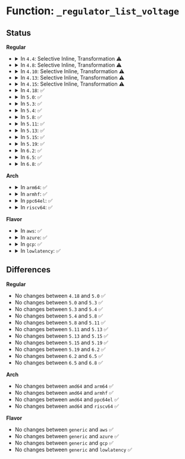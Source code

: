 # Function: <code>_regulator_list_voltage</code>

## Status
<b>Regular</b>
<ul>
<li>
<details>
<summary>In <code>4.4</code>: Selective Inline, Transformation ⚠️</summary>

**Collision:** Unique Static

**Inline:** Selective

**Transformation:** True

**Instances:**

```
In drivers/regulator/core.c (ffffffff814db210)
Location: drivers/regulator/core.c:2406
Inline: True
Direct callers:
  - drivers/regulator/core.c:regulator_set_voltage_time
  - drivers/regulator/core.c:regulator_set_voltage_unlocked
```
**Symbols:**

```
ffffffff814db210-ffffffff814db2e5: _regulator_list_voltage.isra.17 (STB_LOCAL)
```
</details>
</li>
<li>
<details>
<summary>In <code>4.8</code>: Selective Inline, Transformation ⚠️</summary>

**Collision:** Unique Static

**Inline:** Selective

**Transformation:** True

**Instances:**

```
In drivers/regulator/core.c (ffffffff8152bb00)
Location: drivers/regulator/core.c:2450
Inline: True
Direct callers:
  - drivers/regulator/core.c:regulator_set_voltage_time
  - drivers/regulator/core.c:regulator_set_voltage_unlocked
```
**Symbols:**

```
ffffffff8152bb00-ffffffff8152bbc9: _regulator_list_voltage.isra.20 (STB_LOCAL)
```
</details>
</li>
<li>
<details>
<summary>In <code>4.10</code>: Selective Inline, Transformation ⚠️</summary>

**Collision:** Unique Static

**Inline:** Selective

**Transformation:** True

**Instances:**

```
In drivers/regulator/core.c (ffffffff81558100)
Location: drivers/regulator/core.c:2451
Inline: True
Direct callers:
  - drivers/regulator/core.c:regulator_set_voltage_time
  - drivers/regulator/core.c:regulator_set_voltage_unlocked
```
**Symbols:**

```
ffffffff81558100-ffffffff815581c9: _regulator_list_voltage.isra.22 (STB_LOCAL)
```
</details>
</li>
<li>
<details>
<summary>In <code>4.13</code>: Selective Inline, Transformation ⚠️</summary>

**Collision:** Unique Static

**Inline:** Selective

**Transformation:** True

**Instances:**

```
In drivers/regulator/core.c (ffffffff8156c790)
Location: drivers/regulator/core.c:2463
Inline: True
Direct callers:
  - drivers/regulator/core.c:regulator_set_voltage_time
  - drivers/regulator/core.c:regulator_set_voltage_unlocked
```
**Symbols:**

```
ffffffff8156c790-ffffffff8156c860: _regulator_list_voltage.isra.20 (STB_LOCAL)
```
</details>
</li>
<li>
<details>
<summary>In <code>4.15</code>: Selective Inline, Transformation ⚠️</summary>

**Collision:** Unique Static

**Inline:** Selective

**Transformation:** True

**Instances:**

```
In drivers/regulator/core.c (ffffffff815d09f0)
Location: drivers/regulator/core.c:2471
Inline: True
Direct callers:
  - drivers/regulator/core.c:regulator_set_voltage_time
  - drivers/regulator/core.c:regulator_set_voltage_unlocked
```
**Symbols:**

```
ffffffff815d09f0-ffffffff815d0ac8: _regulator_list_voltage.isra.20 (STB_LOCAL)
```
</details>
</li>
<li>
<details>
<summary>In <code>4.18</code>: ✅</summary>

```c
int _regulator_list_voltage(struct regulator_dev *rdev, unsigned int selector, int lock);
```

**Collision:** Unique Static

**Inline:** No

**Transformation:** False

**Instances:**

```
In drivers/regulator/core.c (ffffffff81607c50)
Location: drivers/regulator/core.c:2528
Inline: False
Direct callers:
  - drivers/regulator/core.c:regulator_set_voltage_time
  - drivers/regulator/core.c:regulator_set_voltage_unlocked
  - drivers/regulator/core.c:_regulator_list_voltage
```
**Symbols:**

```
ffffffff81607c50-ffffffff81607d45: _regulator_list_voltage (STB_LOCAL)
```
</details>
</li>
<li>
<details>
<summary>In <code>5.0</code>: ✅</summary>

```c
int _regulator_list_voltage(struct regulator_dev *rdev, unsigned int selector, int lock);
```

**Collision:** Unique Static

**Inline:** No

**Transformation:** False

**Instances:**

```
In drivers/regulator/core.c (ffffffff81625ea0)
Location: drivers/regulator/core.c:2851
Inline: False
Direct callers:
  - drivers/regulator/core.c:regulator_set_voltage_time
  - drivers/regulator/core.c:regulator_balance_voltage
  - drivers/regulator/core.c:_regulator_list_voltage
```
**Symbols:**

```
ffffffff81625ea0-ffffffff81626007: _regulator_list_voltage (STB_LOCAL)
```
</details>
</li>
<li>
<details>
<summary>In <code>5.3</code>: ✅</summary>

```c
int _regulator_list_voltage(struct regulator_dev *rdev, unsigned int selector, int lock);
```

**Collision:** Unique Static

**Inline:** No

**Transformation:** False

**Instances:**

```
In drivers/regulator/core.c (ffffffff816584f0)
Location: drivers/regulator/core.c:2806
Inline: False
Direct callers:
  - drivers/regulator/core.c:regulator_set_voltage_time
  - drivers/regulator/core.c:regulator_set_voltage_rdev
  - drivers/regulator/core.c:_regulator_list_voltage
```
**Symbols:**

```
ffffffff816584f0-ffffffff81658661: _regulator_list_voltage (STB_LOCAL)
```
</details>
</li>
<li>
<details>
<summary>In <code>5.4</code>: ✅</summary>

```c
int _regulator_list_voltage(struct regulator_dev *rdev, unsigned int selector, int lock);
```

**Collision:** Unique Static

**Inline:** No

**Transformation:** False

**Instances:**

```
In drivers/regulator/core.c (ffffffff8167c410)
Location: drivers/regulator/core.c:2814
Inline: False
Direct callers:
  - drivers/regulator/core.c:regulator_set_voltage_time
  - drivers/regulator/core.c:regulator_set_voltage_rdev
  - drivers/regulator/core.c:_regulator_list_voltage
```
**Symbols:**

```
ffffffff8167c410-ffffffff8167c581: _regulator_list_voltage (STB_LOCAL)
```
</details>
</li>
<li>
<details>
<summary>In <code>5.8</code>: ✅</summary>

```c
int _regulator_list_voltage(struct regulator_dev *rdev, unsigned int selector, int lock);
```

**Collision:** Unique Static

**Inline:** No

**Transformation:** False

**Instances:**

```
In drivers/regulator/core.c (ffffffff8172a5c0)
Location: drivers/regulator/core.c:2845
Inline: False
Direct callers:
  - drivers/regulator/core.c:regulator_set_voltage_time
  - drivers/regulator/core.c:regulator_set_voltage_rdev
  - drivers/regulator/core.c:regulator_is_supported_voltage
  - drivers/regulator/core.c:_regulator_list_voltage
```
**Symbols:**

```
ffffffff8172a5c0-ffffffff8172a738: _regulator_list_voltage (STB_LOCAL)
```
</details>
</li>
<li>
<details>
<summary>In <code>5.11</code>: ✅</summary>

```c
int _regulator_list_voltage(struct regulator_dev *rdev, unsigned int selector, int lock);
```

**Collision:** Unique Static

**Inline:** No

**Transformation:** False

**Instances:**

```
In drivers/regulator/core.c (ffffffff81747130)
Location: drivers/regulator/core.c:2971
Inline: False
Direct callers:
  - drivers/regulator/core.c:regulator_set_voltage_time
  - drivers/regulator/core.c:regulator_set_voltage_rdev
  - drivers/regulator/core.c:regulator_is_supported_voltage
  - drivers/regulator/core.c:_regulator_list_voltage
```
**Symbols:**

```
ffffffff81747130-ffffffff81747299: _regulator_list_voltage (STB_LOCAL)
```
</details>
</li>
<li>
<details>
<summary>In <code>5.13</code>: ✅</summary>

```c
int _regulator_list_voltage(struct regulator_dev *rdev, unsigned int selector, int lock);
```

**Collision:** Unique Static

**Inline:** No

**Transformation:** False

**Instances:**

```
In drivers/regulator/core.c (ffffffff8172aae0)
Location: drivers/regulator/core.c:2969
Inline: False
Direct callers:
  - drivers/regulator/core.c:regulator_set_voltage_time
  - drivers/regulator/core.c:regulator_set_voltage_rdev
  - drivers/regulator/core.c:regulator_is_supported_voltage
  - drivers/regulator/core.c:_regulator_list_voltage
```
**Symbols:**

```
ffffffff8172aae0-ffffffff8172ac42: _regulator_list_voltage (STB_LOCAL)
```
</details>
</li>
<li>
<details>
<summary>In <code>5.15</code>: ✅</summary>

```c
int _regulator_list_voltage(struct regulator_dev *rdev, unsigned int selector, int lock);
```

**Collision:** Unique Static

**Inline:** No

**Transformation:** False

**Instances:**

```
In drivers/regulator/core.c (ffffffff817ab510)
Location: drivers/regulator/core.c:3069
Inline: False
Direct callers:
  - drivers/regulator/core.c:regulator_set_voltage_time
  - drivers/regulator/core.c:regulator_set_voltage_rdev
  - drivers/regulator/core.c:regulator_is_supported_voltage
  - drivers/regulator/core.c:_regulator_list_voltage
```
**Symbols:**

```
ffffffff817ab510-ffffffff817ab6ce: _regulator_list_voltage (STB_LOCAL)
```
</details>
</li>
<li>
<details>
<summary>In <code>5.19</code>: ✅</summary>

```c
int _regulator_list_voltage(struct regulator_dev *rdev, unsigned int selector, int lock);
```

**Collision:** Unique Static

**Inline:** No

**Transformation:** False

**Instances:**

```
In drivers/regulator/core.c (ffffffff818e61d0)
Location: drivers/regulator/core.c:3116
Inline: False
Direct callers:
  - drivers/regulator/core.c:regulator_set_voltage_time
  - drivers/regulator/core.c:regulator_set_voltage_rdev
  - drivers/regulator/core.c:regulator_is_supported_voltage
  - drivers/regulator/core.c:_regulator_list_voltage
```
**Symbols:**

```
ffffffff818e61d0-ffffffff818e638f: _regulator_list_voltage (STB_LOCAL)
```
</details>
</li>
<li>
<details>
<summary>In <code>6.2</code>: ✅</summary>

```c
int _regulator_list_voltage(struct regulator_dev *rdev, unsigned int selector, int lock);
```

**Collision:** Unique Static

**Inline:** No

**Transformation:** False

**Instances:**

```
In drivers/regulator/core.c (ffffffff81a3a730)
Location: drivers/regulator/core.c:3148
Inline: False
Direct callers:
  - drivers/regulator/core.c:regulator_set_voltage_time
  - drivers/regulator/core.c:regulator_set_voltage_rdev
  - drivers/regulator/core.c:regulator_is_supported_voltage
  - drivers/regulator/core.c:_regulator_list_voltage
```
**Symbols:**

```
ffffffff81a3a730-ffffffff81a3a8ef: _regulator_list_voltage (STB_LOCAL)
```
</details>
</li>
<li>
<details>
<summary>In <code>6.5</code>: ✅</summary>

```c
int _regulator_list_voltage(struct regulator_dev *rdev, unsigned int selector, int lock);
```

**Collision:** Unique Static

**Inline:** No

**Transformation:** False

**Instances:**

```
In drivers/regulator/core.c (ffffffff81a84140)
Location: drivers/regulator/core.c:3214
Inline: False
Direct callers:
  - drivers/regulator/core.c:regulator_set_voltage_time
  - drivers/regulator/core.c:regulator_set_voltage_rdev
  - drivers/regulator/core.c:regulator_is_supported_voltage
  - drivers/regulator/core.c:_regulator_list_voltage
```
**Symbols:**

```
ffffffff81a84140-ffffffff81a842ff: _regulator_list_voltage (STB_LOCAL)
```
</details>
</li>
<li>
<details>
<summary>In <code>6.8</code>: ✅</summary>

```c
int _regulator_list_voltage(struct regulator_dev *rdev, unsigned int selector, int lock);
```

**Collision:** Unique Static

**Inline:** No

**Transformation:** False

**Instances:**

```
In drivers/regulator/core.c (ffffffff81ad68f0)
Location: drivers/regulator/core.c:3220
Inline: False
Direct callers:
  - drivers/regulator/core.c:regulator_set_voltage_time
  - drivers/regulator/core.c:regulator_set_voltage_rdev
  - drivers/regulator/core.c:regulator_is_supported_voltage
  - drivers/regulator/core.c:_regulator_list_voltage
```
**Symbols:**

```
ffffffff81ad68f0-ffffffff81ad6aaf: _regulator_list_voltage (STB_LOCAL)
```
</details>
</li>
</ul>
<b>Arch</b>
<ul>
<li>
<details>
<summary>In <code>arm64</code>: ✅</summary>

```c
int _regulator_list_voltage(struct regulator_dev *rdev, unsigned int selector, int lock);
```

**Collision:** Unique Static

**Inline:** No

**Transformation:** False

**Instances:**

```
In drivers/regulator/core.c (ffff800010845f28)
Location: drivers/regulator/core.c:2814
Inline: False
Direct callers:
  - drivers/regulator/core.c:regulator_set_voltage_time
  - drivers/regulator/core.c:regulator_set_voltage_rdev
  - drivers/regulator/core.c:_regulator_list_voltage
```
**Symbols:**

```
ffff800010845f28-ffff8000108460c8: _regulator_list_voltage (STB_LOCAL)
```
</details>
</li>
<li>
<details>
<summary>In <code>armhf</code>: ✅</summary>

```c
int _regulator_list_voltage(struct regulator_dev *rdev, unsigned int selector, int lock);
```

**Collision:** Unique Static

**Inline:** No

**Transformation:** False

**Instances:**

```
In drivers/regulator/core.c (c094f67c)
Location: drivers/regulator/core.c:2814
Inline: False
Direct callers:
  - drivers/regulator/core.c:regulator_set_voltage_time
  - drivers/regulator/core.c:regulator_set_voltage_rdev
  - drivers/regulator/core.c:_regulator_list_voltage
```
**Symbols:**

```
c094f67c-c094f80c: _regulator_list_voltage (STB_LOCAL)
```
</details>
</li>
<li>
<details>
<summary>In <code>ppc64el</code>: ✅</summary>

```c
int _regulator_list_voltage(struct regulator_dev *rdev, unsigned int selector, int lock);
```

**Collision:** Unique Static

**Inline:** No

**Transformation:** False

**Instances:**

```
In drivers/regulator/core.c (c0000000008e1a40)
Location: drivers/regulator/core.c:2814
Inline: False
Direct callers:
  - drivers/regulator/core.c:regulator_set_voltage_time
  - drivers/regulator/core.c:regulator_set_voltage_time
  - drivers/regulator/core.c:regulator_set_voltage_rdev
  - drivers/regulator/core.c:regulator_is_supported_voltage
  - drivers/regulator/core.c:_regulator_list_voltage
```
**Symbols:**

```
c0000000008e1a40-c0000000008e1c88: _regulator_list_voltage (STB_LOCAL)
```
</details>
</li>
<li>
<details>
<summary>In <code>riscv64</code>: ✅</summary>

```c
int _regulator_list_voltage(struct regulator_dev *rdev, unsigned int selector, int lock);
```

**Collision:** Unique Static

**Inline:** No

**Transformation:** False

**Instances:**

```
In drivers/regulator/core.c (ffffffe000526634)
Location: drivers/regulator/core.c:2814
Inline: False
Direct callers:
  - drivers/regulator/core.c:regulator_set_voltage_time
  - drivers/regulator/core.c:regulator_set_voltage_time
  - drivers/regulator/core.c:regulator_set_voltage_rdev
  - drivers/regulator/core.c:regulator_is_supported_voltage
  - drivers/regulator/core.c:_regulator_list_voltage
```
**Symbols:**

```
ffffffe000526634-ffffffe000526776: _regulator_list_voltage (STB_LOCAL)
```
</details>
</li>
</ul>
<b>Flavor</b>
<ul>
<li>
<details>
<summary>In <code>aws</code>: ✅</summary>

```c
int _regulator_list_voltage(struct regulator_dev *rdev, unsigned int selector, int lock);
```

**Collision:** Unique Static

**Inline:** No

**Transformation:** False

**Instances:**

```
In drivers/regulator/core.c (ffffffff81641cf0)
Location: drivers/regulator/core.c:2814
Inline: False
Direct callers:
  - drivers/regulator/core.c:regulator_set_voltage_time
  - drivers/regulator/core.c:regulator_set_voltage_rdev
  - drivers/regulator/core.c:_regulator_list_voltage
```
**Symbols:**

```
ffffffff81641cf0-ffffffff81641e61: _regulator_list_voltage (STB_LOCAL)
```
</details>
</li>
<li>
<details>
<summary>In <code>azure</code>: ✅</summary>

```c
int _regulator_list_voltage(struct regulator_dev *rdev, unsigned int selector, int lock);
```

**Collision:** Unique Static

**Inline:** No

**Transformation:** False

**Instances:**

```
In drivers/regulator/core.c (ffffffff816222f0)
Location: drivers/regulator/core.c:2814
Inline: False
Direct callers:
  - drivers/regulator/core.c:regulator_set_voltage_time
  - drivers/regulator/core.c:regulator_set_voltage_rdev
  - drivers/regulator/core.c:_regulator_list_voltage
```
**Symbols:**

```
ffffffff816222f0-ffffffff81622461: _regulator_list_voltage (STB_LOCAL)
```
</details>
</li>
<li>
<details>
<summary>In <code>gcp</code>: ✅</summary>

```c
int _regulator_list_voltage(struct regulator_dev *rdev, unsigned int selector, int lock);
```

**Collision:** Unique Static

**Inline:** No

**Transformation:** False

**Instances:**

```
In drivers/regulator/core.c (ffffffff81670250)
Location: drivers/regulator/core.c:2814
Inline: False
Direct callers:
  - drivers/regulator/core.c:regulator_set_voltage_time
  - drivers/regulator/core.c:regulator_set_voltage_rdev
  - drivers/regulator/core.c:_regulator_list_voltage
```
**Symbols:**

```
ffffffff81670250-ffffffff816703c1: _regulator_list_voltage (STB_LOCAL)
```
</details>
</li>
<li>
<details>
<summary>In <code>lowlatency</code>: ✅</summary>

```c
int _regulator_list_voltage(struct regulator_dev *rdev, unsigned int selector, int lock);
```

**Collision:** Unique Static

**Inline:** No

**Transformation:** False

**Instances:**

```
In drivers/regulator/core.c (ffffffff8168a8b0)
Location: drivers/regulator/core.c:2814
Inline: False
Direct callers:
  - drivers/regulator/core.c:regulator_set_voltage_time
  - drivers/regulator/core.c:regulator_set_voltage_rdev
  - drivers/regulator/core.c:_regulator_list_voltage
```
**Symbols:**

```
ffffffff8168a8b0-ffffffff8168aa21: _regulator_list_voltage (STB_LOCAL)
```
</details>
</li>
</ul>

## Differences
<b>Regular</b>
<ul>
<li>
No changes between <code>4.18</code> and <code>5.0</code> ✅
</li>
<li>
No changes between <code>5.0</code> and <code>5.3</code> ✅
</li>
<li>
No changes between <code>5.3</code> and <code>5.4</code> ✅
</li>
<li>
No changes between <code>5.4</code> and <code>5.8</code> ✅
</li>
<li>
No changes between <code>5.8</code> and <code>5.11</code> ✅
</li>
<li>
No changes between <code>5.11</code> and <code>5.13</code> ✅
</li>
<li>
No changes between <code>5.13</code> and <code>5.15</code> ✅
</li>
<li>
No changes between <code>5.15</code> and <code>5.19</code> ✅
</li>
<li>
No changes between <code>5.19</code> and <code>6.2</code> ✅
</li>
<li>
No changes between <code>6.2</code> and <code>6.5</code> ✅
</li>
<li>
No changes between <code>6.5</code> and <code>6.8</code> ✅
</li>
</ul>
<b>Arch</b>
<ul>
<li>
No changes between <code>amd64</code> and <code>arm64</code> ✅
</li>
<li>
No changes between <code>amd64</code> and <code>armhf</code> ✅
</li>
<li>
No changes between <code>amd64</code> and <code>ppc64el</code> ✅
</li>
<li>
No changes between <code>amd64</code> and <code>riscv64</code> ✅
</li>
</ul>
<b>Flavor</b>
<ul>
<li>
No changes between <code>generic</code> and <code>aws</code> ✅
</li>
<li>
No changes between <code>generic</code> and <code>azure</code> ✅
</li>
<li>
No changes between <code>generic</code> and <code>gcp</code> ✅
</li>
<li>
No changes between <code>generic</code> and <code>lowlatency</code> ✅
</li>
</ul>
